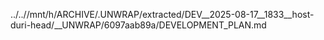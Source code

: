 ../..//mnt/h/ARCHIVE/.UNWRAP/extracted/DEV__2025-08-17__1833__host-duri-head/__UNWRAP/6097aab89a/DEVELOPMENT_PLAN.md
